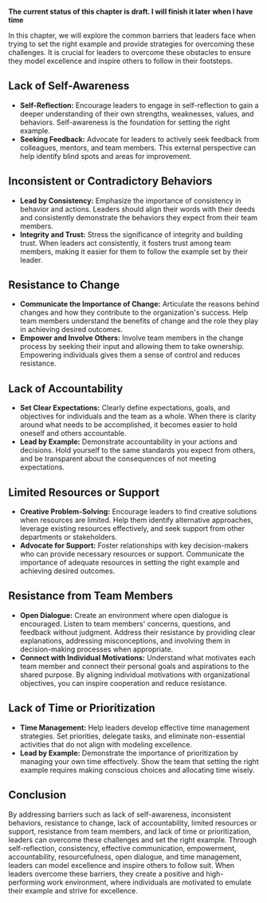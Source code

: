 **The current status of this chapter is draft. I will finish it later when I have time**

In this chapter, we will explore the common barriers that leaders face when trying to set the right example and provide strategies for overcoming these challenges. It is crucial for leaders to overcome these obstacles to ensure they model excellence and inspire others to follow in their footsteps.

Lack of Self-Awareness
----------------------

* **Self-Reflection:** Encourage leaders to engage in self-reflection to gain a deeper understanding of their own strengths, weaknesses, values, and behaviors. Self-awareness is the foundation for setting the right example.
* **Seeking Feedback:** Advocate for leaders to actively seek feedback from colleagues, mentors, and team members. This external perspective can help identify blind spots and areas for improvement.

Inconsistent or Contradictory Behaviors
---------------------------------------

* **Lead by Consistency:** Emphasize the importance of consistency in behavior and actions. Leaders should align their words with their deeds and consistently demonstrate the behaviors they expect from their team members.
* **Integrity and Trust:** Stress the significance of integrity and building trust. When leaders act consistently, it fosters trust among team members, making it easier for them to follow the example set by their leader.

Resistance to Change
--------------------

* **Communicate the Importance of Change:** Articulate the reasons behind changes and how they contribute to the organization's success. Help team members understand the benefits of change and the role they play in achieving desired outcomes.
* **Empower and Involve Others:** Involve team members in the change process by seeking their input and allowing them to take ownership. Empowering individuals gives them a sense of control and reduces resistance.

Lack of Accountability
----------------------

* **Set Clear Expectations:** Clearly define expectations, goals, and objectives for individuals and the team as a whole. When there is clarity around what needs to be accomplished, it becomes easier to hold oneself and others accountable.
* **Lead by Example:** Demonstrate accountability in your actions and decisions. Hold yourself to the same standards you expect from others, and be transparent about the consequences of not meeting expectations.

Limited Resources or Support
----------------------------

* **Creative Problem-Solving:** Encourage leaders to find creative solutions when resources are limited. Help them identify alternative approaches, leverage existing resources effectively, and seek support from other departments or stakeholders.
* **Advocate for Support:** Foster relationships with key decision-makers who can provide necessary resources or support. Communicate the importance of adequate resources in setting the right example and achieving desired outcomes.

Resistance from Team Members
----------------------------

* **Open Dialogue:** Create an environment where open dialogue is encouraged. Listen to team members' concerns, questions, and feedback without judgment. Address their resistance by providing clear explanations, addressing misconceptions, and involving them in decision-making processes when appropriate.
* **Connect with Individual Motivations:** Understand what motivates each team member and connect their personal goals and aspirations to the shared purpose. By aligning individual motivations with organizational objectives, you can inspire cooperation and reduce resistance.

Lack of Time or Prioritization
------------------------------

* **Time Management:** Help leaders develop effective time management strategies. Set priorities, delegate tasks, and eliminate non-essential activities that do not align with modeling excellence.
* **Lead by Example:** Demonstrate the importance of prioritization by managing your own time effectively. Show the team that setting the right example requires making conscious choices and allocating time wisely.

Conclusion
----------

By addressing barriers such as lack of self-awareness, inconsistent behaviors, resistance to change, lack of accountability, limited resources or support, resistance from team members, and lack of time or prioritization, leaders can overcome these challenges and set the right example. Through self-reflection, consistency, effective communication, empowerment, accountability, resourcefulness, open dialogue, and time management, leaders can model excellence and inspire others to follow suit. When leaders overcome these barriers, they create a positive and high-performing work environment, where individuals are motivated to emulate their example and strive for excellence.
